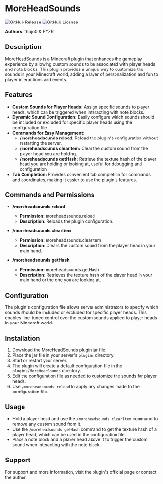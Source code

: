 # MoreHeadSounds

![GitHub Release](https://img.shields.io/github/v/release/High-Piched-Noobs/moreheadsounds?display_name=release) ![GitHub License](https://img.shields.io/github/license/High-Piched-Noobs/moreheadsounds)


**Authors:** thojo0 & PYZR

## Description
MoreHeadSounds is a Minecraft plugin that enhances the gameplay experience by allowing custom sounds to be associated with player heads and note blocks. This plugin provides a unique way to customize the sounds in your Minecraft world, adding a layer of personalization and fun to player interactions and events.

## Features
- **Custom Sounds for Player Heads:** Assign specific sounds to player heads, which can be triggered when interacting with note blocks.
- **Dynamic Sound Configuration:** Easily configure which sounds should be included or excluded for specific player heads using the configuration file.
- **Commands for Easy Management:**
  - **/moreheadsounds reload:** Reload the plugin's configuration without restarting the server.
  - **/moreheadsounds clearItem:** Clear the custom sound from the player head you are holding.
  - **/moreheadsounds getHash:** Retrieve the texture hash of the player head you are holding or looking at, useful for debugging and configuration.
- **Tab Completion:** Provides convenient tab completion for commands and coordinates, making it easier to use the plugin's features.

## Commands and Permissions

- **/moreheadsounds reload**
  - **Permission:** moreheadsounds.reload
  - **Description:** Reloads the plugin configuration.

- **/moreheadsounds clearItem**
  - **Permission:** moreheadsounds.clearItem
  - **Description:** Clears the custom sound from the player head in your main hand.

- **/moreheadsounds getHash**
  - **Permission:** moreheadsounds.getHash
  - **Description:** Retrieves the texture hash of the player head in your main hand or the one you are looking at.

## Configuration

The plugin's configuration file allows server administrators to specify which sounds should be included or excluded for specific player heads. This enables fine-tuned control over the custom sounds applied to player heads in your Minecraft world.

## Installation

1. Download the MoreHeadSounds plugin jar file.
2. Place the jar file in your server's `plugins` directory.
3. Start or restart your server.
4. The plugin will create a default configuration file in the `plugins/MoreHeadSounds` directory.
5. Edit the configuration file as needed to customize the sounds for player heads.
6. Use `/moreheadsounds reload` to apply any changes made to the configuration file.

## Usage

- Hold a player head and use the `/moreheadsounds clearItem` command to remove any custom sound from it.
- Use the `/moreheadsounds getHash` command to get the texture hash of a player head, which can be used in the configuration file.
- Place a note block and a player head above it to trigger the custom sound when interacting with the note block.

## Support

For support and more information, visit the plugin's official page or contact the author.
